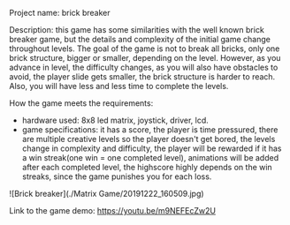 Project name: brick breaker

Description: this game has some similarities with the well known brick breaker game, but the details and complexity of the initial game change throughout levels. The goal of the game is not to break all bricks, only one brick structure, bigger or smaller, depending on the level. However, as you advance in level, the difficulty changes, as you will also have obstacles to avoid, the player slide gets smaller, the brick structure is harder to reach. Also, you will have less and less time to complete the levels.

How the game meets the requirements: 
- hardware used: 8x8 led matrix, joystick, driver, lcd.
- game specifications: it has a score, the player is time pressured, there are multiple creative levels so the player doesn't get bored, the levels change in complexity and difficulty, the player will be rewarded if it has a win streak(one win = one completed level), animations will be added after each completed level, the highscore highly depends on the win streaks, since the game punishes you for each loss.


![Brick breaker](./Matrix Game/20191222_160509.jpg)

Link to the game demo: https://youtu.be/m9NEFEcZw2U 
